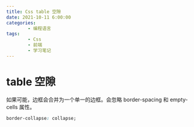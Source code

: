 ```yaml
---
title: Css table 空隙
date: 2021-10-11 6:00:00
categories:
        - 编程语言
tags:
        - Css
        - 前端
        - 学习笔记
---
```


# table 空隙

如果可能，边框会合并为一个单一的边框。会忽略 border-spacing 和 empty-cells 属性。

```css
border-collapse: collapse;
```
